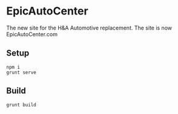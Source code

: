 #  EpicAutoCenter
The new site for the H&A Automotive replacement.  The site is now EpicAutoCenter.com

## Setup
    npm i
    grunt serve
    
## Build
    grunt build
